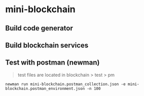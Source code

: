 # mini-blockchain

## Build code generator
## Build blockchain services
## Test with postman (newman)
> test files are located in blockchain > test > pm

`newman run mini-blockchain.postman_collection.json -e mini-blockchain.postman_environment.json -n 100`
